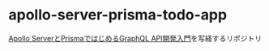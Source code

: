 # apollo-server-prisma-todo-app

[Apollo ServerとPrismaではじめるGraphQL API開発入門](https://zenn.dev/eringiv3/books/a85174531fd56a)を写経するリポジトリ

